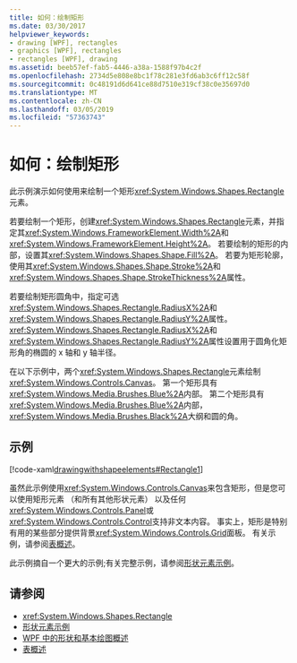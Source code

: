 ```yaml
---
title: 如何：绘制矩形
ms.date: 03/30/2017
helpviewer_keywords:
- drawing [WPF], rectangles
- graphics [WPF], rectangles
- rectangles [WPF], drawing
ms.assetid: beeb57ef-fab5-4446-a38a-1588f97b4c2f
ms.openlocfilehash: 2734d5e808e8bc1f78c281e3fd6ab3c6ff12c58f
ms.sourcegitcommit: 0c48191d6d641ce88d7510e319cf38c0e35697d0
ms.translationtype: MT
ms.contentlocale: zh-CN
ms.lasthandoff: 03/05/2019
ms.locfileid: "57363743"
---
```

# <a name="how-to-draw-a-rectangle"></a>如何：绘制矩形
此示例演示如何使用来绘制一个矩形<xref:System.Windows.Shapes.Rectangle>元素。  
  
 若要绘制一个矩形，创建<xref:System.Windows.Shapes.Rectangle>元素，并指定其<xref:System.Windows.FrameworkElement.Width%2A>和<xref:System.Windows.FrameworkElement.Height%2A>。 若要绘制的矩形的内部，设置其<xref:System.Windows.Shapes.Shape.Fill%2A>。 若要为矩形轮廓，使用其<xref:System.Windows.Shapes.Shape.Stroke%2A>和<xref:System.Windows.Shapes.Shape.StrokeThickness%2A>属性。  
  
 若要绘制矩形圆角中，指定可选<xref:System.Windows.Shapes.Rectangle.RadiusX%2A>和<xref:System.Windows.Shapes.Rectangle.RadiusY%2A>属性。 <xref:System.Windows.Shapes.Rectangle.RadiusX%2A>和<xref:System.Windows.Shapes.Rectangle.RadiusY%2A>属性设置用于圆角化矩形角的椭圆的 x 轴和 y 轴半径。  
  
 在以下示例中，两个<xref:System.Windows.Shapes.Rectangle>元素绘制<xref:System.Windows.Controls.Canvas>。 第一个矩形具有<xref:System.Windows.Media.Brushes.Blue%2A>内部。 第二个矩形具有<xref:System.Windows.Media.Brushes.Blue%2A>内部，<xref:System.Windows.Media.Brushes.Black%2A>大纲和圆的角。  
  
## <a name="example"></a>示例  
 [!code-xaml[drawingwithshapeelements#Rectangle1](~/samples/snippets/csharp/VS_Snippets_Wpf/DrawingWithShapeElements/CS/rectangleexample.xaml#rectangle1)]  
  
 虽然此示例使用<xref:System.Windows.Controls.Canvas>来包含矩形，但是您可以使用矩形元素 （和所有其他形状元素） 以及任何<xref:System.Windows.Controls.Panel>或<xref:System.Windows.Controls.Control>支持非文本内容。 事实上，矩形是特别有用的某些部分提供背景<xref:System.Windows.Controls.Grid>面板。 有关示例，请参阅[表概述](../advanced/table-overview.md)。  
  
 此示例摘自一个更大的示例;有关完整示例，请参阅[形状元素示例](https://go.microsoft.com/fwlink/?LinkID=160037)。  
  
## <a name="see-also"></a>请参阅
- <xref:System.Windows.Shapes.Rectangle>
- [形状元素示例](https://go.microsoft.com/fwlink/?LinkID=160037)
- [WPF 中的形状和基本绘图概述](shapes-and-basic-drawing-in-wpf-overview.md)
- [表概述](../advanced/table-overview.md)
